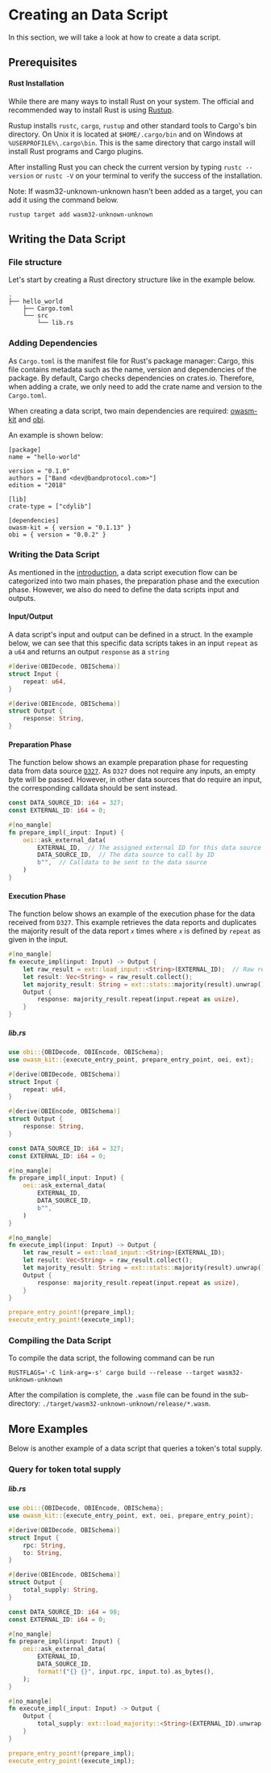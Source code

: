 # Creating an Data Script

In this section, we will take a look at how to create a data script.

## Prerequisites

#### Rust Installation

While there are many ways to install Rust on your system. The official and recommended way to install Rust is using
[Rustup](https://www.rust-lang.org/tools/install).

Rustup installs `rustc`, `cargo`, `rustup` and other standard tools to Cargo's bin directory. On Unix it is located at
`$HOME/.cargo/bin` and on Windows at `%USERPROFILE%\.cargo\bin`. This is the same directory that cargo install will
install Rust programs and Cargo plugins.

After installing Rust you can check the current version by typing `rustc --version` or `rustc -V` on your terminal to
verify the success of the installation.

Note: If wasm32-unknown-unknown hasn't been added as a target, you can add it using the command below.

```
rustup target add wasm32-unknown-unknown
```

## Writing the Data Script

### File structure

Let's start by creating a Rust directory structure like in the example below.

```shell
.
├── hello_world
    ├── Cargo.toml
    └── src
        └── lib.rs
```

### Adding Dependencies

As `Cargo.toml` is the manifest file for Rust's package manager: Cargo, this file contains metadata such as the name,
version and dependencies of the package. By default, Cargo checks dependencies on crates.io. Therefore, when adding a
crate, we only need to add the crate name and version to the `Cargo.toml`.

When creating a data script, two main dependencies are required:
[owasm-kit](https://docs.rs/owasm-kit/0.1.13/owasm_kit/) and [obi](https://docs.rs/obi/latest/obi/).

An example is shown below:

```
[package]
name = "hello-world"

version = "0.1.0"
authors = ["Band <dev@bandprotocol.com>"]
edition = "2018"

[lib]
crate-type = ["cdylib"]

[dependencies]
owasm-kit = { version = "0.1.13" }
obi = { version = "0.0.2" }

```

### Writing the Data Script

As mentioned in the [introduction](/develop/custom-scripts/oracle-script/introduction), a data script execution flow can
be categorized into two main phases, the preparation phase and the execution phase. However, we also do need to define
the data scripts input and outputs.

#### Input/Output

A data script's input and output can be defined in a struct. In the example below, we can see that this specific
data scripts takes in an input `repeat` as a `u64` and returns an output `response` as a `string`

```rust
#[derive(OBIDecode, OBISchema)]
struct Input {
    repeat: u64,
}

#[derive(OBIEncode, OBISchema)]
struct Output {
    response: String,
}
```

#### Preparation Phase

The function below shows an example preparation phase for requesting data from data source
[`D327`](https://laozi-testnet6.cosmoscan.io/data-source/327). As `D327` does not require any inputs, an empty byte will
be passed. However, in other data sources that do require an input, the corresponding calldata should be sent instead.

```rust
const DATA_SOURCE_ID: i64 = 327;
const EXTERNAL_ID: i64 = 0;

#[no_mangle]
fn prepare_impl(_input: Input) {
    oei::ask_external_data(
        EXTERNAL_ID,  // The assigned external ID for this data source
        DATA_SOURCE_ID,  // The data source to call by ID
        b"",  // Calldata to be sent to the data source
    )
}
```

#### Execution Phase

The function below shows an example of the execution phase for the data received from `D327`. This example retrieves the
data reports and duplicates the majority result of the data report `𝑥` times where `𝑥` is defined by `repeat` as given
in the input.

```rust
#[no_mangle]
fn execute_impl(input: Input) -> Output {
    let raw_result = ext::load_input::<String>(EXTERNAL_ID);  // Raw results from the given external ID
    let result: Vec<String> = raw_result.collect();
    let majority_result: String = ext::stats::majority(result).unwrap();  // Majority result
    Output {
        response: majority_result.repeat(input.repeat as usize),
    }
}
```

##### lib.rs

```rust
use obi::{OBIDecode, OBIEncode, OBISchema};
use owasm_kit::{execute_entry_point, prepare_entry_point, oei, ext};

#[derive(OBIDecode, OBISchema)]
struct Input {
    repeat: u64,
}

#[derive(OBIEncode, OBISchema)]
struct Output {
    response: String,
}

const DATA_SOURCE_ID: i64 = 327;
const EXTERNAL_ID: i64 = 0;

#[no_mangle]
fn prepare_impl(_input: Input) {
    oei::ask_external_data(
        EXTERNAL_ID,
        DATA_SOURCE_ID,
        b"",
    )
}

#[no_mangle]
fn execute_impl(input: Input) -> Output {
    let raw_result = ext::load_input::<String>(EXTERNAL_ID);
    let result: Vec<String> = raw_result.collect();
    let majority_result: String = ext::stats::majority(result).unwrap();
    Output {
        response: majority_result.repeat(input.repeat as usize),
    }
}

prepare_entry_point!(prepare_impl);
execute_entry_point!(execute_impl);
```

### Compiling the Data Script

To compile the data script, the following command can be run

```shell
RUSTFLAGS='-C link-arg=-s' cargo build --release --target wasm32-unknown-unknown
```

After the compilation is complete, the `.wasm` file can be found in the sub-directory:
`./target/wasm32-unknown-unknown/release/*.wasm`.

## More Examples

Below is another example of a data script that queries a token's total supply.

### Query for token total supply

##### lib.rs

```rust
use obi::{OBIDecode, OBIEncode, OBISchema};
use owasm_kit::{execute_entry_point, ext, oei, prepare_entry_point};

#[derive(OBIDecode, OBISchema)]
struct Input {
    rpc: String,
    to: String,
}

#[derive(OBIEncode, OBISchema)]
struct Output {
    total_supply: String,
}

const DATA_SOURCE_ID: i64 = 98;
const EXTERNAL_ID: i64 = 0;

#[no_mangle]
fn prepare_impl(input: Input) {
    oei::ask_external_data(
        EXTERNAL_ID,
        DATA_SOURCE_ID,
        format!("{} {}", input.rpc, input.to).as_bytes(),
    );
}

#[no_mangle]
fn execute_impl(_input: Input) -> Output {
    Output {
        total_supply: ext::load_majority::<String>(EXTERNAL_ID).unwrap(),
    }
}

prepare_entry_point!(prepare_impl);
execute_entry_point!(execute_impl);
```
